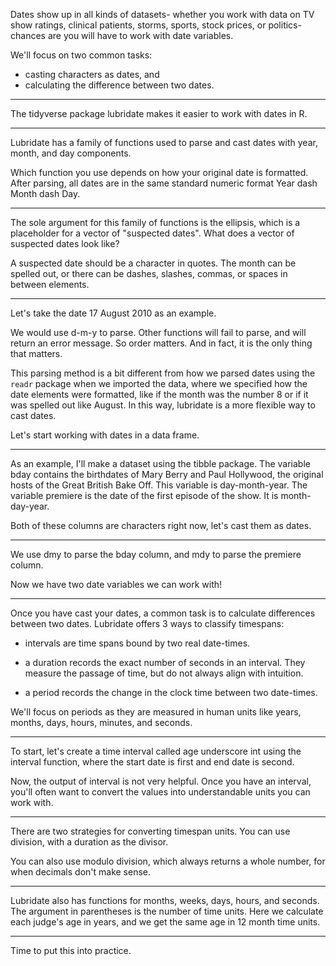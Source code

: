 Dates show up in all kinds of datasets- whether you work with data on TV show ratings, clinical patients, storms, sports, stock prices, or politics- chances are you will have to work with date variables.

We'll focus on two common tasks: 
- casting characters as dates, and 
- calculating the difference between two dates.

-------

The tidyverse package lubridate makes it easier to work with dates in R.

-------

Lubridate has a family of functions used to parse and cast dates with year, month, and day components.

Which function you use depends on how your original date is formatted. After parsing, all dates are in the same standard numeric format Year dash Month dash Day.

-------

The sole argument for this family of functions is the ellipsis, which is a placeholder for a vector of "suspected dates". What does a vector of suspected dates look like?

A suspected date should be a character in quotes. The month can be spelled out, or there can be dashes, slashes, commas, or spaces in between elements.

-------

Let's take the date 17 August 2010 as an example.

We would use d-m-y to parse. Other functions will fail to parse, and will return an error message. So order matters. And in fact, it is the only thing that matters. 

This parsing method is a bit different from how we parsed dates using the `readr` package when we imported the data, where we specified how the date elements were formatted, like if the month was the number 8 or if it was spelled out like August. In this way, lubridate is a more flexible way to cast dates.

Let's start working with dates in a data frame.

-------

As an example, I'll make a dataset using the tibble package. The variable bday contains the birthdates of Mary Berry and Paul Hollywood, the original hosts of the Great British Bake Off. This variable is day-month-year. The variable premiere is the date of the first episode of the show. It is month-day-year.

Both of these columns are characters right now, let's cast them as dates.

-------

We use dmy to parse the bday column, and mdy to parse the premiere column. 

Now we have two date variables we can work with!

-------

Once you have cast your dates, a common task is to calculate differences between two dates. Lubridate offers 3 ways to classify timespans:

- intervals are time spans bound by two real date-times. 
- a duration records the exact number of seconds in an interval. They measure the passage of time, but do not always align with intuition.

- a period records the change in the clock time between two date-times.

We'll focus on periods as they are measured in human units like years, months, days, hours, minutes, and seconds.

-------

To start, let's create a time interval called age underscore int using the interval function, where the start date is first and end date is second. 

Now, the output of interval is not very helpful. Once you have an interval, you'll often want to convert the values into understandable units you can work with.

-------

There are two strategies for converting timespan units. You can use division, with a duration as the divisor. 

You can also use modulo division, which always returns a whole number, for when decimals don't make sense.

-------

Lubridate also has functions for months, weeks, days, hours, and seconds. The argument in parentheses is the number of time units. Here we calculate each judge's age in years, and we get the same age in 12 month time units.

-------

Time to put this into practice.
